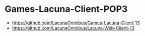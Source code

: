 # Games-Lacuna-Client-POP3

- https://github.com/LacunaOmnibus/Games-Lacuna-Client-13
- https://github.com/LacunaOmnibus/Lacuna-Web-Client-13
